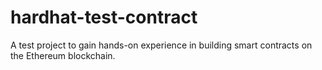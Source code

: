 # hardhat-test-contract

A test project to gain hands-on experience in building smart contracts on the Ethereum blockchain.
